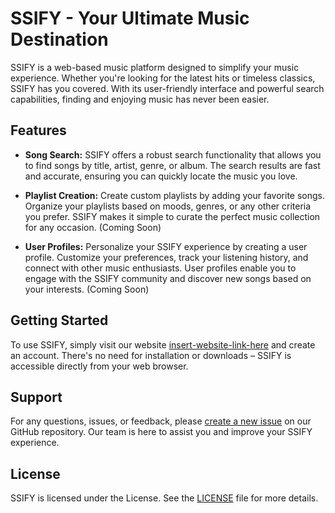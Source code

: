 # SSIFY - Your Ultimate Music Destination

SSIFY is a web-based music platform designed to simplify your music experience. Whether you're looking for the latest hits or timeless classics, SSIFY has you covered. With its user-friendly interface and powerful search capabilities, finding and enjoying music has never been easier.

## Features

- **Song Search:** SSIFY offers a robust search functionality that allows you to find songs by title, artist, genre, or album. The search results are fast and accurate, ensuring you can quickly locate the music you love.

- **Playlist Creation:** Create custom playlists by adding your favorite songs. Organize your playlists based on moods, genres, or any other criteria you prefer. SSIFY makes it simple to curate the perfect music collection for any occasion. (Coming Soon)

- **User Profiles:** Personalize your SSIFY experience by creating a user profile. Customize your preferences, track your listening history, and connect with other music enthusiasts. User profiles enable you to engage with the SSIFY community and discover new songs based on your interests. (Coming Soon)

## Getting Started

To use SSIFY, simply visit our website [insert-website-link-here](https://ssify.netlify.app/) and create an account. There's no need for installation or downloads – SSIFY is accessible directly from your web browser.

## Support

For any questions, issues, or feedback, please [create a new issue](https://github.com/ssify/ssify/issues) on our GitHub repository. Our team is here to assist you and improve your SSIFY experience.

## License

SSIFY is licensed under the License. See the [LICENSE](LICENSE) file for more details.
